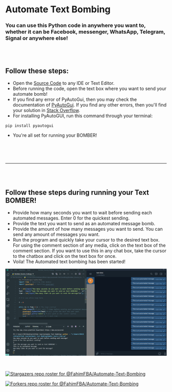 # Automate Text Bombing

### You can use this Python code in anywhere you want to, whether it can be Facebook, messenger, WhatsApp, Telegram, Signal or anywhere else!

<br>
<br>

## Follow these steps:
- Open the [Source Code](Bomber_Source_Code.py) to any IDE or Text Editor.
- Before running the code, open the text box where you want to send your automate bomb!
- If you find any error of PyAutoGui, then you may check the documentation of [PyAutoGui](https://pypi.org/project/PyAutoGUI/). If you find any other errors, then you'll find your solution in [Stack Overflow](https://stackoverflow.com/).
- For installing PyAutoGUI, run this command through your terminal:
 ```
 pip install pyautogui
 ```
- You're all set for running your BOMBER!
<br>
<br>
<br>

---------------------------------------------

<br>
<br>

## Follow these steps during running your Text BOMBER!

- Provide how many seconds you want to wait before sending each automated messages. Enter 0 for the quickest sending.
- Provide the text you want to send as an automated message bomb.
- Provide the amount of how many messages you want to send. You can send any amount of messages you want.
- Run the program and quickly take your cursor to the desired text box. For using the comment section of any media, click on the text box of the comment section. If you want to use this in any chat box, take the cursor to the chatbox and click on the text box for once.
- Voila! The Automated text bombing has been started!

![Output Sample](img/text_bombing.png)


<br>


[![Stargazers repo roster for @FahimFBA/Automate-Text-Bombing](https://reporoster.com/stars/FahimFBA/Automate-Text-Bombing)](https://github.com/FahimFBA/Automate-Text-Bombing/stargazers)


[![Forkers repo roster for @FahimFBA/Automate-Text-Bombing](https://reporoster.com/forks/FahimFBA/Automate-Text-Bombing)](https://github.com/FahimFBA/Automate-Text-Bombing/network/members)
